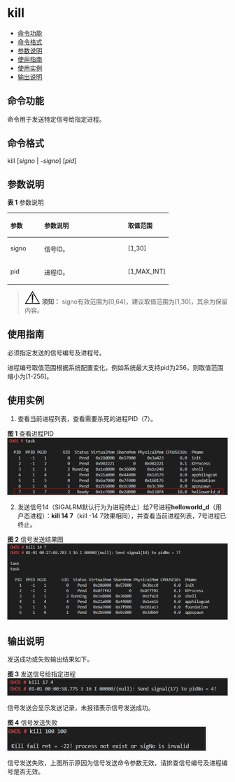 # kill<a name="ZH-CN_TOPIC_0000001053719629"></a>

-   [命令功能](#section366714216619)
-   [命令格式](#section8833164614615)
-   [参数说明](#section12809111019453)
-   [使用指南](#section15935131220717)
-   [使用实例](#section79281818476)
-   [输出说明](#section12742311179)

## 命令功能<a name="section366714216619"></a>

命令用于发送特定信号给指定进程。

## 命令格式<a name="section8833164614615"></a>

kill \[_signo_  |  _-signo_\] \[_pid_\]

## 参数说明<a name="section12809111019453"></a>

**表 1**  参数说明

<a name="table438mcpsimp"></a>
<table><thead align="left"><tr id="row444mcpsimp"><th class="cellrowborder" valign="top" width="21%" id="mcps1.2.4.1.1"><p id="p446mcpsimp"><a name="p446mcpsimp"></a><a name="p446mcpsimp"></a>参数</p>
</th>
<th class="cellrowborder" valign="top" width="51.92%" id="mcps1.2.4.1.2"><p id="p448mcpsimp"><a name="p448mcpsimp"></a><a name="p448mcpsimp"></a>参数说明</p>
</th>
<th class="cellrowborder" valign="top" width="27.08%" id="mcps1.2.4.1.3"><p id="p450mcpsimp"><a name="p450mcpsimp"></a><a name="p450mcpsimp"></a>取值范围</p>
</th>
</tr>
</thead>
<tbody><tr id="row451mcpsimp"><td class="cellrowborder" valign="top" width="21%" headers="mcps1.2.4.1.1 "><p id="p2500105121818"><a name="p2500105121818"></a><a name="p2500105121818"></a>signo</p>
</td>
<td class="cellrowborder" valign="top" width="51.92%" headers="mcps1.2.4.1.2 "><p id="p1149945111817"><a name="p1149945111817"></a><a name="p1149945111817"></a>信号ID。</p>
</td>
<td class="cellrowborder" valign="top" width="27.08%" headers="mcps1.2.4.1.3 "><p id="p749810571812"><a name="p749810571812"></a><a name="p749810571812"></a>[1,30]</p>
</td>
</tr>
<tr id="row113001232165611"><td class="cellrowborder" valign="top" width="21%" headers="mcps1.2.4.1.1 "><p id="p18301173213562"><a name="p18301173213562"></a><a name="p18301173213562"></a>pid</p>
</td>
<td class="cellrowborder" valign="top" width="51.92%" headers="mcps1.2.4.1.2 "><p id="p1730143212569"><a name="p1730143212569"></a><a name="p1730143212569"></a>进程ID。</p>
</td>
<td class="cellrowborder" valign="top" width="27.08%" headers="mcps1.2.4.1.3 "><p id="p1301193275618"><a name="p1301193275618"></a><a name="p1301193275618"></a>[1,MAX_INT]</p>
</td>
</tr>
</tbody>
</table>

>![](public_sys-resources/icon-notice.gif) **须知：** 
>signo有效范围为\[0,64\]，建议取值范围为\[1,30\]，其余为保留内容。

## 使用指南<a name="section15935131220717"></a>

必须指定发送的信号编号及进程号。

进程编号取值范围根据系统配置变化，例如系统最大支持pid为256，则取值范围缩小为\[1-256\]。

## 使用实例<a name="section79281818476"></a>

1.  查看当前进程列表，查看需要杀死的进程PID（7）。

**图 1**  查看进程PID<a name="fig6133125414256"></a>  
![](figures/查看进程PID.png "查看进程PID")

2. 发送信号14（SIGALRM默认行为为进程终止）给7号进程**helloworld\_d**（用户态进程）：**kill 14 7**（kill -14 7效果相同），并查看当前进程列表，7号进程已终止。

**图 2**  信号发送结果图<a name="fig2281711563"></a>  
![](figures/信号发送结果图.png "信号发送结果图")

## 输出说明<a name="section12742311179"></a>

发送成功或失败输出结果如下。

**图 3**  发送信号给指定进程<a name="fig11800272147"></a>  
![](figures/发送信号给指定进程.png "发送信号给指定进程")

信号发送会显示发送记录，未报错表示信号发送成功。

**图 4**  信号发送失败<a name="fig24081235151813"></a>  
![](figures/信号发送失败.png "信号发送失败")

信号发送失败，上图所示原因为信号发送命令参数无效，请排查信号编号及进程编号是否无效。

